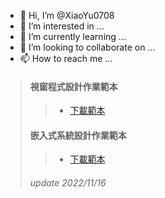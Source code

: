 - 👋 Hi, I’m @XiaoYu0708
- 👀 I’m interested in ...
- 🌱 I’m currently learning ...
- 💞️ I’m looking to collaborate on ...
- 📫 How to reach me ...

> #### 視窗程式設計作業範本
>>- [下載範本](https://github.com/XiaoYu0708/XiaoYu0708/raw/main/5a9g0016exX.docx)
> #### 嵌入式系統設計作業範本
>>- [下載範本](https://github.com/XiaoYu0708/XiaoYu0708/raw/main/5a9g0016.docx)
> ###### update 2022/11/16
